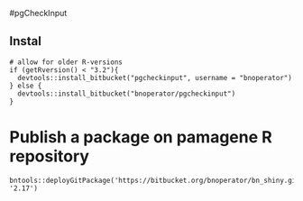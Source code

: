 #pgCheckInput

## Instal

```
# allow for older R-versions
if (getRversion() < "3.2"){ 
  devtools::install_bitbucket("pgcheckinput", username = "bnoperator")
} else {
  devtools::install_bitbucket("bnoperator/pgcheckinput")
}
```

# Publish a package on pamagene R repository

```
bntools::deployGitPackage('https://bitbucket.org/bnoperator/bn_shiny.git', '2.17')
```